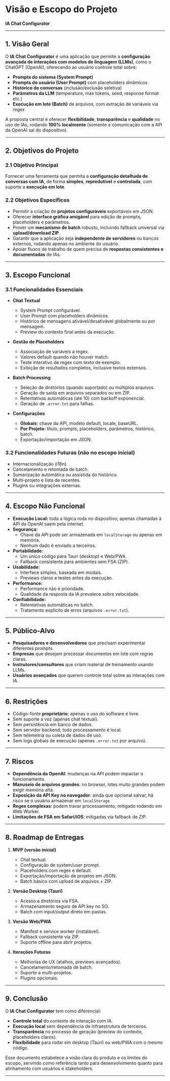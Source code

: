 # Visão e Escopo do Projeto  
**IA Chat Configurator**  

---

## 1. Visão Geral

O **IA Chat Configurator** é uma aplicação que permite a **configuração avançada de interações com modelos de linguagem (LLMs)**, como o ChatGPT (OpenAI), oferecendo ao usuário controle total sobre:

- **Prompts do sistema (System Prompt)**  
- **Prompts do usuário (User Prompt)** com placeholders dinâmicos  
- **Histórico de conversas** (inclusão/exclusão seletiva)  
- **Parâmetros da LLM** (temperature, max tokens, seed, response format etc.)  
- **Execução em lote (Batch)** de arquivos, com extração de variáveis via regex  

A proposta central é oferecer **flexibilidade**, **transparência** e **qualidade** no uso de IAs, rodando **100% localmente** (somente a comunicação com a API da OpenAI sai do dispositivo).

---

## 2. Objetivos do Projeto

### 2.1 Objetivo Principal
Fornecer uma ferramenta que permita a **configuração detalhada de conversas com IA**, de forma **simples**, **reprodutível** e **controlada**, com suporte a **execução em lote**.

### 2.2 Objetivos Específicos
- Permitir a criação de **projetos configuráveis** exportáveis em JSON.  
- Oferecer **interface gráfica amigável** para edição de prompts, placeholders e parâmetros.  
- Prover um **mecanismo de batch** robusto, incluindo fallback universal via **upload/download ZIP**.  
- Garantir que a aplicação seja **independente de servidores** ou bancos externos, rodando apenas no ambiente do usuário.  
- Apoiar fluxos de trabalho de quem precisa de **respostas consistentes e documentadas** de IAs.  

---

## 3. Escopo Funcional

### 3.1 Funcionalidades Essenciais
- **Chat Textual**
  - System Prompt configurável.  
  - User Prompt com placeholders dinâmicos.  
  - Histórico de mensagens ativável/desativável globalmente ou por mensagem.  
  - Preview do contexto final antes da execução.  

- **Gestão de Placeholders**
  - Associação de variáveis a regex.  
  - Valores default quando não houver match.  
  - Teste interativo de regex com texto de exemplo.  
  - Exibição de resultados completos, inclusive textos extensos.  

- **Batch Processing**
  - Seleção de diretórios (quando suportado) ou múltiplos arquivos.  
  - Geração de saída em arquivos separados ou em ZIP.  
  - Retentativas automáticas (até 10) com backoff exponencial.  
  - Geração de `.error.txt` para falhas.  

- **Configurações**
  - **Globais:** chave da API, modelo default, locale, baseURL.  
  - **Por Projeto:** título, prompts, placeholders, parâmetros, histórico, batch.  
  - Exportação/importação em JSON.  

### 3.2 Funcionalidades Futuras (não no escopo inicial)
- Internacionalização (i18n).  
- Cancelamento e retomada de batch.  
- Sumarização automática ou assistida do histórico.  
- Multi-projeto e lista de recentes.  
- Plugins ou integrações externas.  

---

## 4. Escopo Não Funcional

- **Execução Local:** toda a lógica roda no dispositivo; apenas chamadas à API da OpenAI saem pela internet.  
- **Segurança:**  
  - Chave da API pode ser armazenada em `localStorage` ou apenas em memória.  
  - Nenhum dado é enviado a terceiros.  
- **Portabilidade:**  
  - Um único código para Tauri (desktop) e Web/PWA.  
  - Fallback consistente para ambientes sem FSA (ZIP).  
- **Usabilidade:**  
  - Interface simples, baseada em modais.  
  - Previews claros e testes antes da execução.  
- **Performance:**  
  - Performance não é prioridade.  
  - Qualidade da resposta da IA prevalece sobre velocidade.  
- **Confiabilidade:**  
  - Retentativas automáticas no batch.  
  - Tratamento explícito de erros (arquivos `.error.txt`).  

---

## 5. Público-Alvo

- **Pesquisadores e desenvolvedores** que precisam experimentar diferentes prompts.  
- **Empresas** que desejam processar documentos em lote com regras claras.  
- **Instrutores/consultores** que criam material de treinamento usando LLMs.  
- **Usuários avançados** que querem controle total sobre as interações com IA.  

---

## 6. Restrições

- Código-fonte **proprietário**; apenas o uso do software é livre.  
- Sem suporte a voz (apenas chat textual).  
- Sem persistência em banco de dados.  
- Sem servidor backend; todo processamento é local.  
- Sem telemetria ou coleta de dados de uso.  
- Sem logs globais de execução (apenas `.error.txt` por arquivo).  

---

## 7. Riscos

- **Dependência da OpenAI**: mudanças na API podem impactar o funcionamento.  
- **Manuseio de arquivos grandes**: no browser, lotes muito grandes podem exigir memória alta.  
- **Exposição da API Key no navegador**: ainda que opcional salvar, há risco se o usuário armazenar em `localStorage`.  
- **Regex complexas**: podem travar processamento; mitigado rodando em Web Worker.  
- **Limitações de FSA em Safari/iOS**: mitigadas via fallback de ZIP.  

---

## 8. Roadmap de Entregas

1. **MVP (versão inicial)**  
   - Chat textual.  
   - Configuração de system/user prompt.  
   - Placeholders com regex e default.  
   - Exportação/importação de projetos em JSON.  
   - Batch básico com upload de arquivos + ZIP.  

2. **Versão Desktop (Tauri)**  
   - Acesso a diretórios via FSA.  
   - Armazenamento seguro de API key no SO.  
   - Batch com input/output direto em pastas.  

3. **Versão Web/PWA**  
   - Manifest e service worker (instalável).  
   - Fallback consistente via ZIP.  
   - Suporte offline para abrir projetos.  

4. **Iterações Futuras**  
   - Melhorias de UX (atalhos, previews avançados).  
   - Cancelamento/retomada de batch.  
   - Suporte a multi-projetos.  
   - Plugins opcionais.  

---

## 9. Conclusão

O **IA Chat Configurator** tem como diferencial:  
- **Controle total** do contexto de interação com IA.  
- **Execução local** sem dependência de infraestrutura de terceiros.  
- **Transparência** no processo de geração (preview do contexto, placeholders claros).  
- **Flexibilidade** para rodar em desktop (Tauri) ou web/PWA com o mesmo código.  

Esse documento estabelece a visão clara do produto e os limites do escopo, servindo como referência tanto para desenvolvimento quanto para alinhamento com usuários e stakeholders.

---
